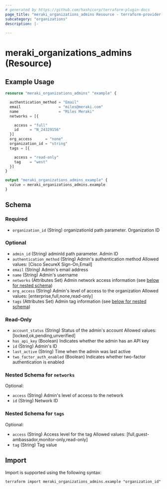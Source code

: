 ```yaml
---
# generated by https://github.com/hashicorp/terraform-plugin-docs
page_title: "meraki_organizations_admins Resource - terraform-provider-meraki"
subcategory: "organizations"
description: |-
  
---
```


# meraki_organizations_admins (Resource)



## Example Usage

```terraform
resource "meraki_organizations_admins" "example" {

  authentication_method = "Email"
  email                 = "miles@meraki.com"
  name                  = "Miles Meraki"
  networks = [{

    access = "full"
    id     = "N_24329156"
  }]
  org_access      = "none"
  organization_id = "string"
  tags = [{

    access = "read-only"
    tag    = "west"
  }]
}

output "meraki_organizations_admins_example" {
  value = meraki_organizations_admins.example
}
```

<!-- schema generated by tfplugindocs -->
## Schema

### Required

- `organization_id` (String) organizationId path parameter. Organization ID

### Optional

- `admin_id` (String) adminId path parameter. Admin ID
- `authentication_method` (String) Admin's authentication method
                                  Allowed values: [Cisco SecureX Sign-On,Email]
- `email` (String) Admin's email address
- `name` (String) Admin's username
- `networks` (Attributes Set) Admin network access information (see [below for nested schema](#nestedatt--networks))
- `org_access` (String) Admin's level of access to the organization
                                  Allowed values: [enterprise,full,none,read-only]
- `tags` (Attributes Set) Admin tag information (see [below for nested schema](#nestedatt--tags))

### Read-Only

- `account_status` (String) Status of the admin's account
                                  Allowed values: [locked,ok,pending,unverified]
- `has_api_key` (Boolean) Indicates whether the admin has an API key
- `id` (String) Admin's ID
- `last_active` (String) Time when the admin was last active
- `two_factor_auth_enabled` (Boolean) Indicates whether two-factor authentication is enabled

<a id="nestedatt--networks"></a>
### Nested Schema for `networks`

Optional:

- `access` (String) Admin's level of access to the network
- `id` (String) Network ID


<a id="nestedatt--tags"></a>
### Nested Schema for `tags`

Optional:

- `access` (String) Access level for the tag
                                        Allowed values: [full,guest-ambassador,monitor-only,read-only]
- `tag` (String) Tag value

## Import

Import is supported using the following syntax:

```shell
terraform import meraki_organizations_admins.example "organization_id"
```
